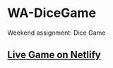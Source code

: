 # WA-DiceGame
Weekend assignment: Dice Game

## [Live Game on Netlify](https://wa-dicegame.netlify.app/)
